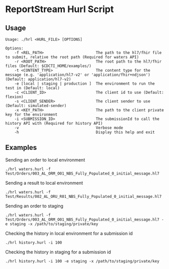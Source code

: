 # ReportStream Hurl Script

## Usage

```
Usage: ./hrl <HURL_FILE> [OPTIONS]

Options:
    -f <REL_PATH>                       The path to the hl7/fhir file to submit, relative the root path (Required for waters API)
    -r <ROOT_PATH>                      The root path to the hl7/fhir files (Default: $CDCTI_HOME/examples/)
    -t <CONTENT_TYPE>                   The content type for the message (e.g. 'application/hl7-v2' or 'application/fhir+ndjson') (Default: application/hl7-v2)
    -e [local | staging | production ]  The environment to run the test in (Default: local)
    -c <CLIENT_ID>                      The client id to use (Default: flexion)
    -s <CLIENT_SENDER>                  The client sender to use (Default: simulated-sender)
    -x <KEY_PATH>                       The path to the client private key for the environment
    -i <SUBMISSION_ID>                  The submissionId to call the history API with (Required for history API)
    -v                                  Verbose mode
    -h                                  Display this help and exit
```

## Examples

Sending an order to local environment

```
./hrl waters.hurl -f Test/Orders/003_AL_ORM_O01_NBS_Fully_Populated_0_initial_message.hl7
```

Sending a result to local environment

```
./hrl waters.hurl -f Test/Results/002_AL_ORU_R01_NBS_Fully_Populated_0_initial_message.hl7
```

Sending an order to staging

```
./hrl waters.hurl -f Test/Orders/003_AL_ORM_O01_NBS_Fully_Populated_0_initial_message.hl7 -e staging -x /path/to/staging/private/key
```

Checking the history in local environment for a submission id

```
./hrl history.hurl -i 100
```

Checking the history in staging for a submission id

```
./hrl history.hurl -i 100 -e staging -x /path/to/staging/private/key
```
